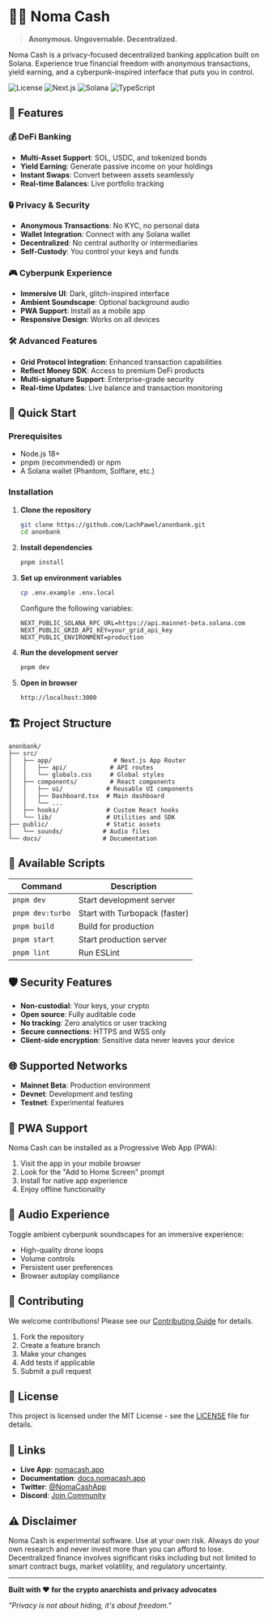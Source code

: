 # 🏴‍☠️ Noma Cash

> **Anonymous. Ungovernable. Decentralized.**

Noma Cash is a privacy-focused decentralized banking application built on Solana. Experience true financial freedom with anonymous transactions, yield earning, and a cyberpunk-inspired interface that puts you in control.

![License](https://img.shields.io/badge/license-MIT-green.svg)
![Next.js](https://img.shields.io/badge/Next.js-15.5.5-black.svg)
![Solana](https://img.shields.io/badge/Solana-Web3-purple.svg)
![TypeScript](https://img.shields.io/badge/TypeScript-5.0-blue.svg)

## 🌟 Features

### 💰 **DeFi Banking**
- **Multi-Asset Support**: SOL, USDC, and tokenized bonds
- **Yield Earning**: Generate passive income on your holdings
- **Instant Swaps**: Convert between assets seamlessly
- **Real-time Balances**: Live portfolio tracking

### 🔒 **Privacy & Security**
- **Anonymous Transactions**: No KYC, no personal data
- **Wallet Integration**: Connect with any Solana wallet
- **Decentralized**: No central authority or intermediaries
- **Self-Custody**: You control your keys and funds

### 🎮 **Cyberpunk Experience**
- **Immersive UI**: Dark, glitch-inspired interface
- **Ambient Soundscape**: Optional background audio
- **PWA Support**: Install as a mobile app
- **Responsive Design**: Works on all devices

### 🛠️ **Advanced Features**
- **Grid Protocol Integration**: Enhanced transaction capabilities
- **Reflect Money SDK**: Access to premium DeFi products
- **Multi-signature Support**: Enterprise-grade security
- **Real-time Updates**: Live balance and transaction monitoring

## 🚀 Quick Start

### Prerequisites
- Node.js 18+ 
- pnpm (recommended) or npm
- A Solana wallet (Phantom, Solflare, etc.)

### Installation

1. **Clone the repository**
   ```bash
   git clone https://github.com/LachPawel/anonbank.git
   cd anonbank
   ```

2. **Install dependencies**
   ```bash
   pnpm install
   ```

3. **Set up environment variables**
   ```bash
   cp .env.example .env.local
   ```
   
   Configure the following variables:
   ```env
   NEXT_PUBLIC_SOLANA_RPC_URL=https://api.mainnet-beta.solana.com
   NEXT_PUBLIC_GRID_API_KEY=your_grid_api_key
   NEXT_PUBLIC_ENVIRONMENT=production
   ```

4. **Run the development server**
   ```bash
   pnpm dev
   ```

5. **Open in browser**
   ```
   http://localhost:3000
   ```

## 🏗️ Project Structure

```
anonbank/
├── src/
│   ├── app/                 # Next.js App Router
│   │   ├── api/            # API routes
│   │   └── globals.css     # Global styles
│   ├── components/         # React components
│   │   ├── ui/            # Reusable UI components
│   │   ├── Dashboard.tsx  # Main dashboard
│   │   └── ...
│   ├── hooks/             # Custom React hooks
│   └── lib/               # Utilities and SDK
├── public/                # Static assets
│   └── sounds/           # Audio files
└── docs/                 # Documentation
```

## 🔧 Available Scripts

| Command | Description |
|---------|-------------|
| `pnpm dev` | Start development server |
| `pnpm dev:turbo` | Start with Turbopack (faster) |
| `pnpm build` | Build for production |
| `pnpm start` | Start production server |
| `pnpm lint` | Run ESLint |

## 🛡️ Security Features

- **Non-custodial**: Your keys, your crypto
- **Open source**: Fully auditable code
- **No tracking**: Zero analytics or user tracking
- **Secure connections**: HTTPS and WSS only
- **Client-side encryption**: Sensitive data never leaves your device

## 🌐 Supported Networks

- **Mainnet Beta**: Production environment
- **Devnet**: Development and testing
- **Testnet**: Experimental features

## 📱 PWA Support

Noma Cash can be installed as a Progressive Web App (PWA):

1. Visit the app in your mobile browser
2. Look for the "Add to Home Screen" prompt
3. Install for native app experience
4. Enjoy offline functionality

## 🎵 Audio Experience

Toggle ambient cyberpunk soundscapes for an immersive experience:
- High-quality drone loops
- Volume controls
- Persistent user preferences
- Browser autoplay compliance

## 🤝 Contributing

We welcome contributions! Please see our [Contributing Guide](CONTRIBUTING.md) for details.

1. Fork the repository
2. Create a feature branch
3. Make your changes
4. Add tests if applicable
5. Submit a pull request

## 📄 License

This project is licensed under the MIT License - see the [LICENSE](LICENSE) file for details.

## 🔗 Links

- **Live App**: [nomacash.app](https://nomacash.app)
- **Documentation**: [docs.nomacash.app](https://docs.nomacash.app)
- **Twitter**: [@NomaCashApp](https://twitter.com/NomaCashApp)
- **Discord**: [Join Community](https://discord.gg/nomacash)

## ⚠️ Disclaimer

Noma Cash is experimental software. Use at your own risk. Always do your own research and never invest more than you can afford to lose. Decentralized finance involves significant risks including but not limited to smart contract bugs, market volatility, and regulatory uncertainty.

---

**Built with ❤️ for the crypto anarchists and privacy advocates**

*"Privacy is not about hiding, it's about freedom."*
